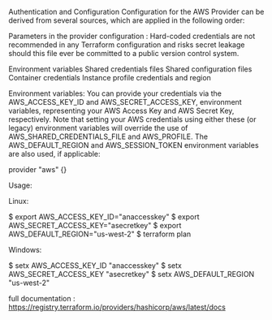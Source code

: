 Authentication and Configuration
Configuration for the AWS Provider can be derived from several sources, which are applied in the following order:

Parameters in the provider configuration : Hard-coded credentials are not recommended in any Terraform configuration 
      and risks secret leakage should this file ever be committed to a public version control system.

Environment variables
Shared credentials files
Shared configuration files
Container credentials
Instance profile credentials and region


Environment variables:
You can provide your credentials via the AWS_ACCESS_KEY_ID and AWS_SECRET_ACCESS_KEY, environment variables, representing your AWS Access Key and AWS Secret Key, respectively. Note that setting your AWS credentials using either these (or legacy) environment variables will override the use of AWS_SHARED_CREDENTIALS_FILE and AWS_PROFILE. The AWS_DEFAULT_REGION and AWS_SESSION_TOKEN environment variables are also used, if applicable:

provider "aws" {}

Usage:

Linux:

$ export AWS_ACCESS_KEY_ID="anaccesskey"
$ export AWS_SECRET_ACCESS_KEY="asecretkey"
$ export AWS_DEFAULT_REGION="us-west-2"
$ terraform plan


Windows:

$ setx AWS_ACCESS_KEY_ID "anaccesskey"
$ setx AWS_SECRET_ACCESS_KEY "asecretkey"
$ setx AWS_DEFAULT_REGION "us-west-2"



full documentation : https://registry.terraform.io/providers/hashicorp/aws/latest/docs
